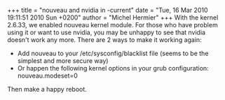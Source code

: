 +++
title = "nouveau and nvidia in -current"
date = "Tue, 16 Mar 2010 19:11:51 2010 Sun +0200"
author = "Michel Hermier"
+++
With the kernel 2.6.33, we enabled nouveau kernel module. For those who have problem using it or want to use nvidia, you may be unhappy to see that nvidia doesn't work any more.
 There are 2 ways to make it working again:
 * Add nouveau to your /etc/sysconfig/blacklist file (seems to be the simplest and more secure way)
* Or happen the following kernel options in your grub configuration: nouveau.modeset=0


 Then make a happy reboot.